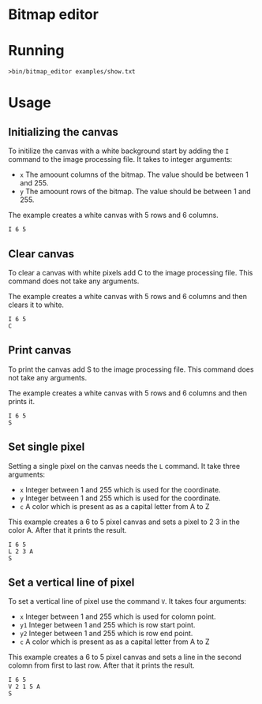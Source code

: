 # Bitmap editor


# Running

`>bin/bitmap_editor examples/show.txt`

# Usage

## Initializing the canvas

To initilize the canvas with a white background start by adding the `I`
command to the image processing file. It takes to integer arguments:

   * `x` The amoount columns of the bitmap. The value should be between 1 and 255.
   * `y` The amoount rows of the bitmap. The value should be between 1 and 255.

The example creates a white canvas with 5 rows and 6 columns.
```
I 6 5
```

## Clear canvas

To clear a canvas with white pixels add C to the image processing file. This command
does not take any arguments.

The example creates a white canvas with 5 rows and 6 columns and then
clears it to white.
```
I 6 5
C
```

## Print canvas

To print the canvas add S to the image processing file. This command does not
take any arguments.

The example creates a white canvas with 5 rows and 6 columns and then
prints it.
```
I 6 5
S
```

## Set single pixel

Setting a single pixel on the canvas needs the `L` command. It take three
arguments:

   * `x` Integer between 1 and 255 which is used for the coordinate.
   * `y` Integer between 1 and 255 which is used for the coordinate.
   * `c` A color which is present as as a capital letter from A to Z

This example creates a 6 to 5 pixel canvas and sets a pixel to 2 3 in the color A.
After that it prints the result.
```
I 6 5
L 2 3 A
S
```

## Set a vertical line of pixel

To set a vertical line of pixel use the command `V`. It takes four arguments:

   * `x` Integer between 1 and 255 which is used for colomn point.
   * `y1` Integer between 1 and 255 which is row start point.
   * `y2` Integer between 1 and 255 which is row end point.
   * `c` A color which is present as as a capital letter from A to Z

This example creates a 6 to 5 pixel canvas and sets a line in the second colomn
from first to last row.  After that it prints the result.
```
I 6 5
V 2 1 5 A
S
```
